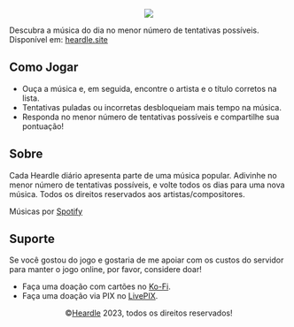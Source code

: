 <p align="center">
	<img src="https://i.ibb.co/yNfNBzY/Logo-Transparent.png"></img><br>
</p>

Descubra a música do dia no menor número de tentativas possíveis. Disponível em: [heardle.site](https://www.heardle.site)

## Como Jogar

- Ouça a música e, em seguida, encontre o artista e o título corretos na lista.
- Tentativas puladas ou incorretas desbloqueiam mais tempo na música.
- Responda no menor número de tentativas possíveis e compartilhe sua pontuação!

## Sobre
Cada Heardle diário apresenta parte de uma música popular. Adivinhe no menor número de tentativas possíveis, e volte todos os dias para uma nova música.
Todos os direitos reservados aos artistas/compositores.

Músicas por [Spotify](https://open.spotify.com/)

## Suporte
Se você gostou do jogo e gostaria de me apoiar com os custos do servidor para manter o jogo online, por favor, considere doar!

- Faça uma doação com cartões no [Ko-Fi](https://ko-fi.com/pedroscf).
- Faça uma doação via PIX no [LivePIX](https://livepix.gg/pedroscf).

<p align="center">&copy<a href="https://www.heardle.site">Heardle</a> 2023, todos os direitos reservados!</p>